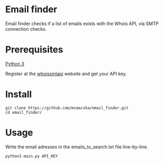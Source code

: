 # Email finder

Email finder checks if a list of emails exists with the Whois API, via SMTP connection checks.

# Prerequisites

[Python 3](https://www.python.org/downloads/)

Register at the [whoisxmlapi](https://user.whoisxmlapi.com/products) website and get your API key.



# Install

    git clone https://github.com/mcmacska/email_finder.git
    cd email_finder/

# Usage
Write the email adresses in the emails_to_search.txt file line-by-line.

    python3 main.py API_KEY
